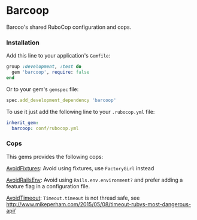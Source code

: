 # Barcoop

Barcoo's shared RuboCop configuration and cops.

### Installation

Add this line to your application's `Gemfile`:

```ruby
group :development, :test do
  gem 'barcoop', require: false
end  
```

Or to your gem's `gemspec` file:

```ruby
spec.add_development_dependency 'barcoop'
```

To use it just add the following line to your `.rubocop.yml` file:
```yaml
inherit_gem:
  barcoop: conf/rubocop.yml
```

### Cops

This gems provides the following cops:

[AvoidFixtures](lib/barcoop/cops/avoid_fixtures.rb): Avoid using fixtures, use `FactoryGirl` instead

[AvoidRailsEnv](lib/barcoop/cops/avoid_rails_env.rb): Avoid using `Rails.env.environment?` and prefer adding a feature flag in a configuration file.

[AvoidTimeout](lib/barcoop/cops/avoid_timeout.rb): `Timeout.timeout` is not thread safe, see http://www.mikeperham.com/2015/05/08/timeout-rubys-most-dangerous-api/
